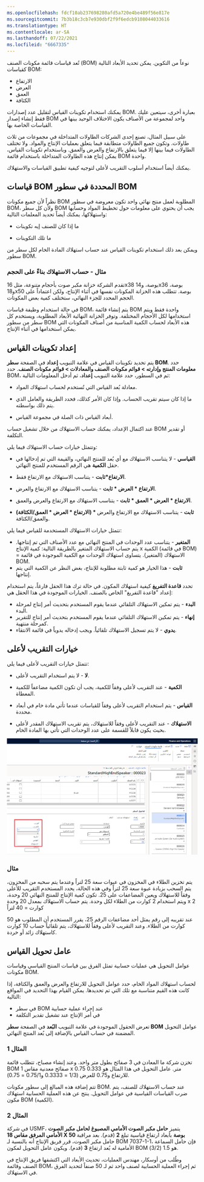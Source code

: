 ```yaml
---
ms.openlocfilehash: fdcf10ab237698280afd5a720e4be489f56e817e
ms.sourcegitcommit: 7b3b18c3cb7e930dbf2f9f6edcb9108044033616
ms.translationtype: HT
ms.contentlocale: ar-SA
ms.lasthandoff: 07/22/2021
ms.locfileid: "6667335"
---
```


تُعد قياسات قائمة مكونات الصنف (BOM) نوعاً من التكوين. يمكن تحديد الأبعاد التالية كقياسات BOM:

-   الارتفاع
-   العرض
-   العمق
-   الكثافة

يمكنك استخدام تكوينات القياس لتقليل عدد إصدارات BOM. بعبارة أخرى، سيتعين عليك فقط إنشاء إصدار BOM واحد لمجموعة من الأصناف يكون الاختلاف الوحيد بينها في القياسات الخاصة بها.

على سبيل المثال، تصنع إحدى الشركات الطاولات المتداخلة في مجموعات من ثلاث طاولات.
وتكون جميع الطاولات متطابقة فيما يتعلق بعمليات الإنتاج والمواد. ولا تختلف الطاولات فيما بينها إلا فيما يتعلق بالارتفاع والعرض والعمق. وباستخدام تكوينات القياس، يمكن إنتاج هذه الطاولات المتداخلة باستخدام قائمة BOM واحدة.

يمكنك أيضاً استخدام أسلوب التقريب لأعلى لتوجيه كيفية تطبيق القياسات والاستهلاك.

## <a name="bom-measurements-defined-on-bom-lines"></a>قياسات BOM المحددة في سطور BOM

نظراً لأن جميع مكونات BOM المطلوبة لعمل منتج نهائي واحد تكون معروضة في سطور BOM، ولأن كل سطر BOM يجب أن يحتوي على معلومات حول تخطيط المواد وحسابها واستهلاكها، يمكنك أيضاً تحديد المعلمات التالية:

-   ما إذا كان للصنف إيه تكوينات

-   ما تلك التكوينات

ويمكن بعد ذلك استخدام تكوينات القياس عند حساب استهلاك المادة الخام لكل سطر من سطور BOM.

### <a name="example---consumption-calculation-based-on-size"></a>مثال - حساب الاستهلاك بناءً على الحجم


تقدم الشركة خزانة مكبر صوت بأحجام متنوعة، مثل 16x38 بوصة، و14x36 بوصة، و18x50 بوصة. تتطلب هذه الخزانة المكونات نفسها في أثناء الإنتاج، ولكن اعتماداً على الحجم المحدد للجزء النهائي، ستختلف كمية بعض المكونات.

في حالة استخدام وظيفة قياسات BOM، يتم إنشاء قائمة BOM واحدة فقط ويتم استخدامها لكل الأحجام المختلفة. وتوفر الخزانة النهائية الأبعاد المطلوبة، ويستخدم كل سطر من سطور BOM هذه الأبعاد لحساب الكمية المناسبة من أصناف المكونات التي يمكن استخدامها في أثناء الإنتاج.

## <a name="set-up-measurement-configurations"></a>إعداد تكوينات القياس

يتم تحديد تكوينات القياس في علامة التبويب **إعداد** في الصفحة **سطر BOM**. حدد **معلومات المنتج وإدارته > قوائم مكونات الصنف والمعادلات > قوائم مكونات الصنف**. حدد BOM، ثم في السطور، حدد علامة التبويب **إعداد**، ثم أدخل المعلومات التالية:

-   معادلة بُعد القياس التي تُستخدم لحساب استهلاك المواد.

-   ما إذا كان سيتم تقريب الحساب. وإذا كان الأمر كذلك، فحدد الطريقة والعامل الذي يتم ذلك بواسطته.

-   أبعاد القياس ذات الصلة في مجموعة القياس.

عند اكتمال الإعداد، يمكنك حساب الاستهلاك من خلال تشغيل حساب BOM أو تقدير التكلفة.

وتتمثل خيارات حساب الاستهلاك فيما يلي:

-   **القياسي** - لا يتناسب الاستهلاك مع أي بُعد للمنتج النهائي، والقيمة التي تم إدخالها في حقل **الكمية** هي الرقم المستخدم للمنتج النهائي.

-   **الارتفاع*ثابت** - يتناسب الاستهلاك مع الارتفاع فقط.

-   **الارتفاع * العرض * ثابت** - يتناسب الاستهلاك مع الارتفاع والعرض.

-   **الارتفاع * العرض * العمق * ثابت** - يتناسب الاستهلاك مع الارتفاع والعرض والعمق.

-   **(الارتفاع * العرض * العمق/الكثافة) * ثابت** - يتناسب الاستهلاك مع الارتفاع والعرض والعمق/الكثافة.

تتمثل خيارات الاستهلاك المستخدمة للقياس فيما يلي:

-   **المتغير** - يتناسب عدد الوحدات في المنتج النهائي مع عدد الأصناف التي تم إنتاجها. يتم حساب الاستهلاك المتغير بالطريقة التالية: كمية الإنتاج x الكمية (في قائمة BOM) = الاستهلاك (المتغير). يتساوى استهلاك الوحدات مع الكمية الموجودة في قائمة BOM.
-   **ثابت** - هذا الخيار هو كمية ثابتة مطلوبة للإنتاج، بغض النظر عن الكمية التي يتم إنتاجها.

تحدد **قاعدة التفريغ** كيفية استهلاك المكون. في حالة ترك هذا الحقل فارغاً، يتم استخدام إعداد "قاعدة التفريغ" الخاص بالصنف. الخيارات الموجودة في هذا الحقل هي:

-   **البدء** - يتم تمكين الاستهلاك التلقائي عندما يقوم المستخدم بتحديث أمر إنتاج لمرحلة البدء.
-   **إنهاء** - يتم تمكين الاستهلاك التلقائي عندما يقوم المستخدم بتحديث أمر إنتاج للتقرير كمرحلة منتهية.
-   **يدوي** - لا يتم تسجيل الاستهلاك تلقائياً. ويجب إدخاله يدوياً في قائمة الانتقاء.


## <a name="rounding-up-options"></a>خيارات التقريب لأعلى

تتمثل خيارات التقريب لأعلى فيما يلي:

-   **لا** - لا يتم استخدام التقريب لأعلى.

-   **الكمية** - عند التقريب لأعلى وفقاً للكمية، يجب أن تكون الكمية مضاعفاً للكمية المعطاة.

-   **القياس** - يتم استخدام التقريب لأعلى وفقاً للقياسات عندما تأتي مادة خام في أبعاد محددة.

-   **الاستهلاك** - عند التقريب لأعلى وفقاً للاستهلاك، يتم تقريب الاستهلاك المقدر لأعلى بحيث يكون قابلاً للقسمة على عدد الوحدات التي تأتي بها المادة الخام.


[![لقطة شاشة للقائمة المنسدلة الخاصة بالتقريب في صفحة قائمة مكونات الصنف.](../media/rounding-1.png)](../media/rounding-1.png#lightbox) 

### <a name="example"></a>مثال

يتم تخزين الطلاء في المخزون في عبوات سعة 25 لتراً وعندما يتم سحبه من المخزون، يتم السحب بزيادة عبوة سعة 25 لتراً وفي هذه الحالة، يحدد المستخدم التقريب للأعلى وفقاً للاستهلاك ويعين المضاعفات على 25. تكون كمية الإنتاج للمنتج النهائي 20 وحدة، ويتم استخدام 2 كوارت من الطلاء لكل وحدة. يتم حساب الاستهلاك بمعدل 20 وحدة x 2 كوارت = 40 لتراً

عند تقريبه إلى رقم يمثل أحد مضاعفات الرقم 25، يقرر المستخدم أن المطلوب هو 50 كوارت من الطلاء.
وعند التقريب لأعلى وفقاً للاستهلاك، يتم تلقائياً حساب 10 كوارت كاستهلاك زائد أو خردة.


## <a name="measurement-conversion-factor"></a>عامل تحويل القياس

عوامل التحويل هي عمليات حسابية تمثل الفرق بين قياسات المنتج القياسي وقياسات مكونات BOM.

لحساب استهلاك المواد الخام، حدد عوامل التحويل للارتفاع والعرض والعمق والكثافة، إذا كانت هذه القيم متناسبة مع تلك التي تم تحديدها. يمكن القيام بهذا التحديد في المواقع التالية:

-   في سطر BOM عند إجراء عملية حسابية
-   في أمر الإنتاج عند تشغيل تقدير التكلفة

تعرض الحقول الموجودة في علامة التبويب **البُعد** في الصفحة **سطر BOM** عوامل التحويل المضمنة في حساب القياس بالإضافة إلى بُعد المنتج النهائي.

### <a name="example-1"></a>المثال 1

تخزن شركة ما المعادن في 3 صفائح بطول متر واحد. وعند إنشاء مصباح، تتطلب قائمة BOM صفائح معدنية مقاس 1 x 0.75 متر. عامل التحويل في هذا المثال هو 0.333 للارتفاع و0.75 للعرض (1/3 = 0.3333 و0.75/1 = 0.75).

تتم إضافة هذه المبالغ إلى سطور مكونات BOM. عند حساب الاستهلاك للصنف، يتم ضرب القياسات القياسية في عوامل التحويل. ينتج عن هذه العملية الحسابية استهلاك مكون BOM (الكمية).

### <a name="example-2"></a>المثال 2

في شركة USMF، يتميز **حامل مكبر الصوت الأمامي المصبوغ** **لحامل مكبر الصوت الأمامي المرفق مقاس 18 X 50 بوصة** بأبعاد ارتفاع قياسية تبلغ **2** (قدم).
بعد مراقبة حامل مكبر الصوت، قرر فريق الإنتاج أنه بالنسبة لـ BOM 7037-1-1، فإن حامل السماعة الأمامية له بُعد ارتفاع **3** (قدم). ويكون عامل التحويل لمكون BOM هو 1.5 (3/2).

وطُلب من أوسكار، مهندس العمليات، تحديث الأبعاد التي اكتشفها فريق الإنتاج في الصنف وقائمة BOM، ثم إجراء العملية الحسابية لصنف واحد ثم لـ 50 صنفاً لتحديد الفرق في الاستهلاك.
